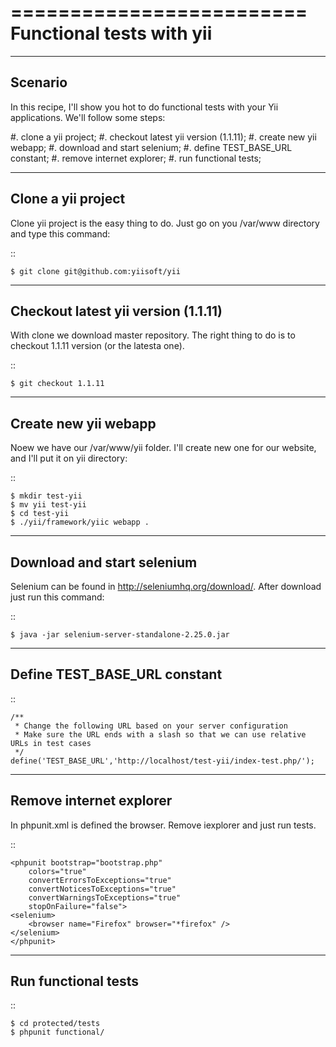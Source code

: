 =========================
Functional tests with yii
=========================

--------
Scenario
--------

In this recipe, I'll show you hot to do functional tests with your Yii
applications. We'll follow some steps:

#. clone a yii project;
#. checkout latest yii version (1.1.11);
#. create new yii webapp;
#. download and start selenium;
#. define TEST_BASE_URL constant;
#. remove internet explorer;
#. run functional tests;

-------------------
Clone a yii project
-------------------

Clone yii project is the easy thing to do. Just go on you /var/www directory and
type this command:

::

    $ git clone git@github.com:yiisoft/yii

------------------------------------
Checkout latest yii version (1.1.11)
------------------------------------

With clone we download master repository. The right thing to do is to checkout 
1.1.11 version (or the latesta one).

::

    $ git checkout 1.1.11

---------------------
Create new yii webapp
---------------------

Noew we have our /var/www/yii folder. I'll create new one for our website, and 
I'll put it on yii directory:

::

    $ mkdir test-yii
    $ mv yii test-yii
    $ cd test-yii
    $ ./yii/framework/yiic webapp .

---------------------------
Download and start selenium
---------------------------

Selenium can be found in http://seleniumhq.org/download/. After download just
run this command:

::

    $ java -jar selenium-server-standalone-2.25.0.jar 

-----------------------------
Define TEST_BASE_URL constant
-----------------------------

::

    /**
     * Change the following URL based on your server configuration
     * Make sure the URL ends with a slash so that we can use relative URLs in test cases
     */
    define('TEST_BASE_URL','http://localhost/test-yii/index-test.php/');

------------------------
Remove internet explorer
------------------------

In phpunit.xml is defined the browser. Remove iexplorer and just run tests.

::

    <phpunit bootstrap="bootstrap.php"
		colors="true"
		convertErrorsToExceptions="true"
		convertNoticesToExceptions="true"
		convertWarningsToExceptions="true"
		stopOnFailure="false">
	<selenium>
		<browser name="Firefox" browser="*firefox" />
	</selenium>
    </phpunit>

--------------------
Run functional tests
--------------------

::

    $ cd protected/tests
    $ phpunit functional/
